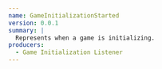 ```yaml
---
name: GameInitializationStarted
version: 0.0.1
summary: |
  Represents when a game is initializing.
producers:
  - Game Initialization Listener
---
```


<NodeGraph title="Consumer / Producer Diagram" />
